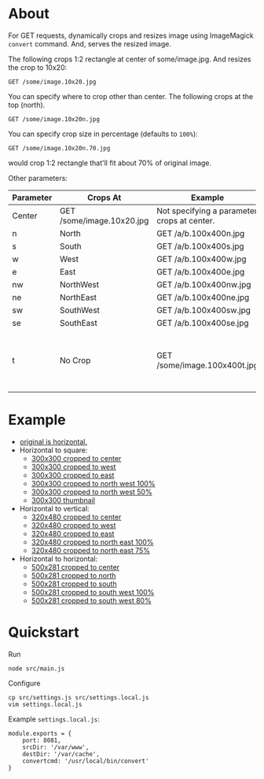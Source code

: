 # About

For GET requests, dynamically crops and resizes image using 
ImageMagick `convert` command.
And, serves the resized image.


The following crops 1:2 rectangle at center of some/image.jpg. And resizes the crop to 10x20:

```
GET /some/image.10x20.jpg
```

You can specify where to crop other than center. The following crops at the top (north).

```
GET /some/image.10x20n.jpg
```

You can specify crop size in percentage (defaults to `100%`):

```
GET /some/image.10x20n.70.jpg
```

would crop 1:2 rectangle that'll fit about 70% of original image.

Other parameters:

Parameter | Crops At | Example | Comment
----------|----------|---------|---------
 | Center | GET /some/image.10x20.jpg | Not specifying a parameter crops at center.
n | North | GET /a/b.100x400n.jpg |
s | South | GET /a/b.100x400s.jpg |
w | West | GET /a/b.100x400w.jpg |
e | East | GET /a/b.100x400e.jpg |
nw | NorthWest | GET /a/b.100x400nw.jpg |
ne | NorthEast | GET /a/b.100x400ne.jpg |
sw | SouthWest | GET /a/b.100x400sw.jpg |
se | SouthEast | GET /a/b.100x400se.jpg |
t | No Crop | GET /some/image.100x400t.jpg | Instead of cropping, some/image.jpg is resized to fit in 100x400 rectangle.

# Example

- [original is horizontal.](http://nodejs-resize-image.herokuapp.com/http://i.imgur.com/gWthS3m.jpg)
- Horizontal to square:
    - [300x300 cropped to center](http://nodejs-resize-image.herokuapp.com/http://i.imgur.com/gWthS3m.300x300.jpg)
    - [300x300 cropped to west](http://nodejs-resize-image.herokuapp.com/http://i.imgur.com/gWthS3m.300x300w.jpg)
    - [300x300 cropped to east](http://nodejs-resize-image.herokuapp.com/http://i.imgur.com/gWthS3m.300x300e.jpg)
    - [300x300 cropped to north west 100%](http://nodejs-resize-image.herokuapp.com/http://i.imgur.com/gWthS3m.300x300nw.jpg)
    - [300x300 cropped to north west 50%](http://nodejs-resize-image.herokuapp.com/http://i.imgur.com/gWthS3m.300x300nw.50.jpg)
    - [300x300 thumbnail](http://nodejs-resize-image.herokuapp.com/http://i.imgur.com/gWthS3m.300x300t.jpg)
- Horizontal to vertical:
    - [320x480 cropped to center](http://nodejs-resize-image.herokuapp.com/http://i.imgur.com/gWthS3m.320x480.jpg)
    - [320x480 cropped to west](http://nodejs-resize-image.herokuapp.com/http://i.imgur.com/gWthS3m.320x480w.jpg)
    - [320x480 cropped to east](http://nodejs-resize-image.herokuapp.com/http://i.imgur.com/gWthS3m.320x480e.jpg)
    - [320x480 cropped to north east 100%](http://nodejs-resize-image.herokuapp.com/http://i.imgur.com/gWthS3m.320x480ne.jpg)
    - [320x480 cropped to north east 75%](http://nodejs-resize-image.herokuapp.com/http://i.imgur.com/gWthS3m.320x480ne.75.jpg)
- Horizontal to horizontal:
    - [500x281 cropped to center](http://nodejs-resize-image.herokuapp.com/http://i.imgur.com/gWthS3m.500x281.jpg)
    - [500x281 cropped to north](http://nodejs-resize-image.herokuapp.com/http://i.imgur.com/gWthS3m.500x281n.jpg)
    - [500x281 cropped to south](http://nodejs-resize-image.herokuapp.com/http://i.imgur.com/gWthS3m.500x281s.jpg)
    - [500x281 cropped to south west 100%](http://nodejs-resize-image.herokuapp.com/http://i.imgur.com/gWthS3m.500x281sw.jpg)
    - [500x281 cropped to south west 80%](http://nodejs-resize-image.herokuapp.com/http://i.imgur.com/gWthS3m.500x281sw.80.jpg)

# Quickstart

Run

    node src/main.js

Configure

    cp src/settings.js src/settings.local.js
    vim settings.local.js

Example `settings.local.js`:


    module.exports = {
        port: 8081,
        srcDir: '/var/www',
        destDir: '/var/cache',
        convertcmd: '/usr/local/bin/convert'
    }
